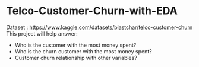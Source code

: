 # Telco-Customer-Churn-with-EDA
Dataset : https://www.kaggle.com/datasets/blastchar/telco-customer-churn
This project will help answer:
* Who is the customer with the most money spent?
* Who is the churn customer with the most money spent?
* Customer churn relationship with other variables?
